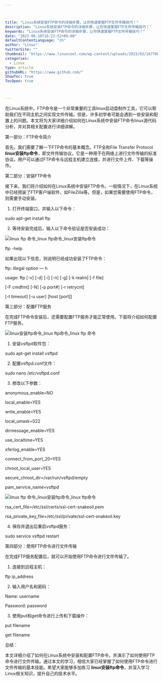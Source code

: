 ```yaml
---



title: "Linux系统安装FTP命令的详细步骤，让你快速掌握FTP文件传输技巧！"
description: "Linux系统安装FTP命令的详细步骤，让你快速掌握FTP文件传输技巧！"
keywords: "Linux系统安装FTP命令的详细步骤，让你快速掌握FTP文件传输技巧！"
date: "2023-06-18T16:22:52+08:00"
defaultContentLanguage: "zh"
author: "Linux"
twitterSite: ""
thumbnail: "https://www.linuxcool.com/wp-content/uploads/2023/03/1677881124707_0.png"
categories:
  - Linux
type: article
githubURL: "https://www.github.com/"
ShowToc: true
TocOpen: true



---
```


在Linux系统中，FTP命令是一个非常重要的工具linux启动盘制作工具，它可以帮助我们在不同主机之间实现文件传输。但是，许多初学者可能会遇到一些安装和配置上的问题。本文将为大家详细介绍如何在Linux系统中安装FTP命令linux源代码分析，并对其相关配置进行详细讲解。

第一部分：FTP命令简介

首先，我们需要了解一下FTP命令的基本概念。FTP全称File Transfer Protocol **linux安装ftp命令**，即文件传输协议，它是一种用于在网络上进行文件传输的标准协议。用户可以通过FTP命令与远程主机建立连接，并进行文件上传、下载等操作。

第二部分：安装FTP命令

接下来，我们将介绍如何在Linux系统中安装FTP命令。一般情况下，在Linux系统中已经预装了FTP客户端软件，如FileZilla等。但是，如果您需要使用FTP命令，则需要手动安装。

1. 打开终端窗口，并输入以下命令：

sudo apt-get install ftp

2. 等待安装完成后，输入以下命令验证是否安装成功：

![linux ftp 命令_linux ftp命令_linux安装ftp命令](https://www.linuxcool.com/wp-content/uploads/2023/03/1677881124707_0.png)

ftp -help

如果出现以下信息，则说明已经成功安装了FTP命令：

ftp: illegal option — h

usage: ftp [-v] [-d] [-i] [-n] [-g] [-k realm] [-f file]

[-F cmdfmt] [-N] [-p port#] [-r retrycnt]

[-t timeout] [-u user] [host [port]]

第三部分：配置FTP服务

在完成FTP命令安装后，还需要配置FTP服务才能正常使用。下面将介绍如何配置FTP服务。

![linux安装ftp命令_linux ftp命令_linux ftp 命令](https://www.linuxcool.com/wp-content/uploads/2023/03/1677881124707_1.png)

1. 安装vsftpd软件包：

sudo apt-get install vsftpd

2. 配置vsftpd.conf文件：

sudo nano /etc/vsftpd.conf

3. 修改以下参数：

anonymous_enable=NO

local_enable=YES

write_enable=YES

local_umask=022

dirmessage_enable=YES

use_localtime=YES

xferlog_enable=YES

connect_from_port_20=YES

chroot_local_user=YES

secure_chroot_dir=/var/run/vsftpd/empty

pam_service_name=vsftpd

![linux ftp 命令_linux安装ftp命令_linux ftp命令](https://www.linuxcool.com/wp-content/uploads/2023/03/1677881124707_2.jpg)

rsa_cert_file=/etc/ssl/certs/ssl-cert-snakeoil.pem

rsa_private_key_file=/etc/ssl/private/ssl-cert-snakeoil.key

4. 保存并退出后重启vsftpd服务：

sudo service vsftpd restart

第四部分：使用FTP命令进行文件传输

在完成FTP服务配置后，就可以开始使用FTP命令进行文件传输了。

1. 连接到远程主机：

ftp ip_address

2. 输入用户名和密码：

Name: username

Password: password

3. 使用put和get命令进行上传和下载操作：

put filename

get filename

总结：

本文详细介绍了如何在Linux系统中安装和配置FTP命令，并演示了如何使用FTP命令进行文件传输。通过本文的学习，相信大家已经掌握了如何使用FTP命令进行文件传输的基本技能。希望大家能够多加练习 **linux安装ftp命令**，并深入学习Linux相关知识，提升自己的技术水平。
